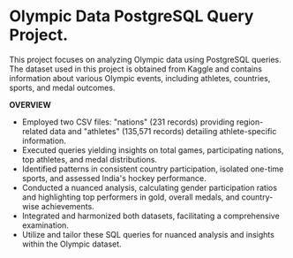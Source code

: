 # Olympic Data PostgreSQL Query Project.
This project focuses on analyzing Olympic data using PostgreSQL queries. 
The dataset used in this project is obtained from Kaggle and contains information about various Olympic events, 
including athletes, countries, sports, and medal outcomes.

**OVERVIEW**
- Employed two CSV files: "nations" (231 records) providing region-related data and "athletes" (135,571 records) detailing athlete-specific information.
- Executed queries yielding insights on total games, participating nations, top athletes, and medal distributions.
- Identified patterns in consistent country participation, isolated one-time sports, and assessed India's hockey performance.
- Conducted a nuanced analysis, calculating gender participation ratios and highlighting top performers in gold, overall medals, and country-wise achievements.
- Integrated and harmonized both datasets, facilitating a comprehensive examination.
- Utilize and tailor these SQL queries for nuanced analysis and insights within the Olympic dataset.
